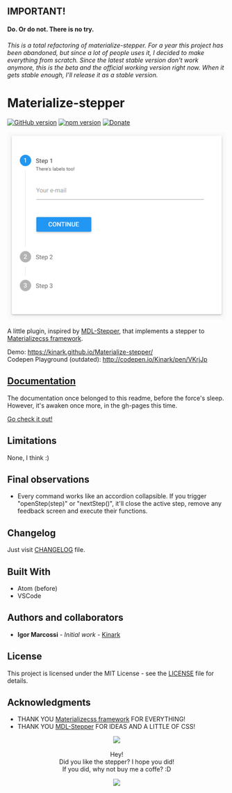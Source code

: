 ## IMPORTANT!
#### Do. Or do not. There is no try.

###### This is a total refactoring of materialize-stepper. For a year this project has been abandoned, but since a lot of people uses it, I decided to make everything from scratch. Since the latest stable version don't work anymore, this is the beta and the official working version right now. When it gets stable enough, I'll release it as a stable version.

# Materialize-stepper
[![GitHub version](https://badge.fury.io/gh/Kinark%2FMaterialize-stepper.svg)](https://badge.fury.io/gh/Kinark%2FMaterialize-stepper)
[![npm version](https://badge.fury.io/js/materialize-stepper.svg)](https://badge.fury.io/js/materialize-stepper)
[![Donate](https://img.shields.io/badge/Donate-PayPal-green.svg)](https://www.paypal.com/cgi-bin/webscr?cmd=_s-xclick&hosted_button_id=RZYQNQ394RE3S)

![Small demo](docs/images/small_demo.gif)  

A little plugin, inspired by [MDL-Stepper](https://ahlechandre.github.io/mdl-stepper/), that implements a stepper to [Materializecss framework](http://materializecss.com/).

Demo: https://kinark.github.io/Materialize-stepper/  
Codepen Playground (outdated): http://codepen.io/Kinark/pen/VKrjJp

## [Documentation](https://kinark.github.io/Materialize-stepper/)

The documentation once belonged to this readme, before the force's sleep. However, it's awaken once more, in the gh-pages this time.

[Go check it out!](https://kinark.github.io/Materialize-stepper/)


## Limitations

None, I think :)

## Final observations

* Every command works like an accordion collapsible. If you trigger "openStep(step)" or "nextStep()", it'll close the active step, remove any feedback screen and execute their functions.

## Changelog

Just visit [CHANGELOG](CHANGELOG.md) file.

## Built With

* Atom (before)
* VSCode

## Authors and collaborators

* **Igor Marcossi** - *Initial work* - [Kinark](https://github.com/Kinark)

## License

This project is licensed under the MIT License - see the [LICENSE](LICENSE) file for details.

## Acknowledgments

* THANK YOU [Materializecss framework](http://materializecss.com/) FOR EVERYTHING!
* THANK YOU [MDL-Stepper](https://ahlechandre.github.io/mdl-stepper/) FOR IDEAS AND A LITTLE OF CSS!


<p align="center">
<a href="https://www.paypal.com/cgi-bin/webscr?cmd=_s-xclick&hosted_button_id=RZYQNQ394RE3S"><img src="https://coperni.design/files/coffe.svg" width="48" ></a>
</p>
<p align="center">
Hey!<br />Did you like the stepper? I hope you did!<br />If you did, why not buy me a coffe? :D
</p>
<p align="center">
<a href="https://www.paypal.com/cgi-bin/webscr?cmd=_s-xclick&hosted_button_id=RZYQNQ394RE3S"><img src="https://www.paypalobjects.com/en_US/i/btn/btn_donateCC_LG.gif" ></a>
</p>
